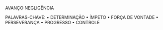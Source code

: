 AVANÇO
NEGLIGÊNCIA

PALAVRAS-CHAVE:
• DETERMINAÇÃO
• ÍMPETO
• FORÇA DE VONTADE
• PERSEVERANÇA
• PROGRESSO
• CONTROLE